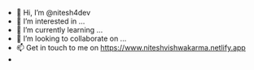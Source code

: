 - 👋 Hi, I’m @nitesh4dev
- 👀 I’m interested in ...
- 🌱 I’m currently learning ...
- 💞️ I’m looking to collaborate on ...
- 📫 Get in touch to me on https://www.niteshvishwakarma.netlify.app
- 

<!---
nitesh4dev/nitesh4dev is a ✨ special ✨ repository because its `README.md` (this file) appears on your GitHub profile.
You can click the Preview link to take a look at your changes.
--->
